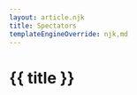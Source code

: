 ```yaml
---
layout: article.njk
title: Spectators
templateEngineOverride: njk,md
---
```

<div class="centered">
<h1>{{ title }}</h1>
</div>
